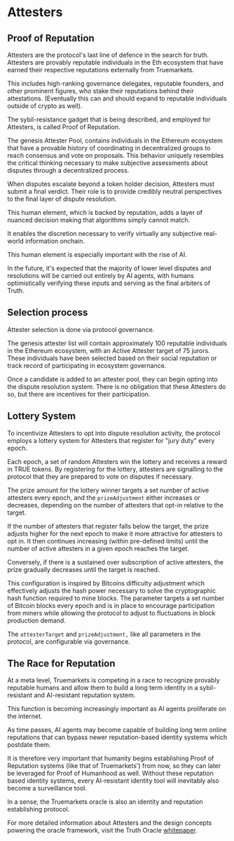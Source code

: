 # Attesters

## Proof of Reputation

Attesters are the protocol's last line of defence in the search for truth. Attesters are provably reputable individuals in the Eth ecosystem that have earned their respective reputations externally from Truemarkets.

This includes high-ranking governance delegates, reputable founders, and other prominent figures, who stake their reputations behind their attestations. (Eventually this can and should expand to reputable individuals outside of crypto as well).

The sybil-resistance gadget that is being described, and employed for Attesters, is called Proof of Reputation.&#x20;

The genesis Attester Pool, contains individuals in the Ethereum ecosystem that have a provable history of coordinating in decentralized groups to reach consensus and vote on proposals. This behavior uniquely resembles the critical thinking necessary to make subjective assessments about disputes through a decentralized process.

When disputes escalate beyond a token holder decision, Attesters must submit a final verdict. Their role is to provide credibly neutral perspectives to the final layer of dispute resolution.

This human element, which is backed by reputation, adds a layer of nuanced decision making that algorithms simply cannot match.

It enables the discretion necessary to verify virtually any subjective real-world information onchain.

This human element is especially important with the rise of AI.

In the future, it's expected that the majority of lower level disputes and resolutions will be carried out entirely by AI agents, with humans optimistically verifying these inputs and serving as the final arbiters of Truth.

## Selection process

Attester selection is done via protocol governance.&#x20;

The genesis attester list will contain approximately 100 reputable individuals in the Ethereum ecosystem, with an Active Attester target of 75 jurors. These individuals have been selected based on their social reputation or track record of participating in ecosystem governance.&#x20;

Once a candidate is added to an attester pool, they can begin opting into the dispute resolution system. There is no obligation that these Attesters do so, but there are incentives for their participation.

## Lottery System

To incentivize Attesters to opt into dispute resolution activity, the protocol employs a lottery system for Attesters that register for "jury duty" every epoch.

Each epoch, a set of random Attesters win the lottery and receives a reward in TRUE tokens. By registering for the lottery, attesters are signalling to the protocol that they are prepared to vote on disputes if necessary.&#x20;

The prize amount for the lottery winner targets a set number of active attesters every epoch, and the `prizeAdjustment` either increases or decreases, depending on the number of attesters that opt-in relative to the target.

If the number of attesters that register falls below the target, the prize adjusts higher for the next epoch to make it more attractive for attesters to opt in. It then continues increasing (within pre-defined limits) until the number of active attesters in a given epoch reaches the target.

Conversely, if there is a sustained over subscription of active attesters, the prize gradually decreases until the target is reached.

This configuration is inspired by Bitcoins difficulty adjustment which effectively adjusts the hash power necessary to solve the cryptographic hash function required to mine blocks. The parameter targets a set number of Bitcoin blocks every epoch and is in place to encourage participation from miners while allowing the protocol to adjust to fluctuations in block production demand.

The `attesterTarget` and `prizeAdjustment,` like all parameters in the protocol, are configurable via governance.

## The Race for Reputation

At a meta level, Truemarkets is competing in a race to recognize provably reputable humans and allow them to build a long term identity in a sybil-resistant and AI-resistant reputation system.&#x20;

This function is becoming increasingly important as AI agents proliferate on the internet.

As time passes, AI agents may become capable of building long term online reputations that can bypass newer reputation-based identity systems which postdate them.&#x20;

It is therefore very important that humanity begins establishing Proof of Reputation systems (like that of Truemarkets') from now, so they can later be leveraged for Proof of Humanhood as well. Without these reputation based identity systems, every AI-resistant identity tool will inevitably also become a surveillance tool.

In a sense, the Truemarkets oracle is also an identity and reputation establishing protocol.





For more detailed information about Attesters and the design concepts powering the oracle framework, visit the Truth Oracle [whitepaper](https://truth-oracle.gitbook.io/truth-oracle).

